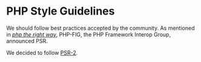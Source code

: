 # PHP Style Guidelines

We should follow best practices accepted by the community. As mentioned in _[php the right way][1]_, 
PHP-FIG, the PHP Framework Interop Group, announced PSR. 

We decided to follow [PSR-2].

[1]: http://www.phptherightway.com/
[PSR-2]: https://github.com/php-fig/fig-standards/blob/master/accepted/PSR-2-coding-style-guide.md

